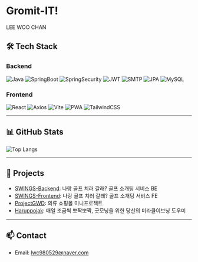 #  Gromit-IT!
LEE WOO CHAN

## 🛠️ Tech Stack

### Backend
![Java](https://img.shields.io/badge/Java-007396?style=flat&logo=java&logoColor=white)
![SpringBoot](https://img.shields.io/badge/SpringBoot-6DB33F?style=flat&logo=springboot&logoColor=white)
![SpringSecurity](https://img.shields.io/badge/Spring%20Security-6DB33F?style=flat&logo=spring&logoColor=white)
![JWT](https://img.shields.io/badge/JWT-000000?style=flat&logo=JSON%20web%20tokens&logoColor=white)
![SMTP](https://img.shields.io/badge/SMTP-FF9900?style=flat)
![JPA](https://img.shields.io/badge/JPA-007396?style=flat)
![MySQL](https://img.shields.io/badge/MySQL-4479A1?style=flat&logo=mysql&logoColor=white)

### Frontend
![React](https://img.shields.io/badge/React-61DAFB?style=flat&logo=react&logoColor=black)
![Axios](https://img.shields.io/badge/Axios-5A29E4?style=flat)
![Vite](https://img.shields.io/badge/Vite-646CFF?style=flat&logo=vite&logoColor=white)
![PWA](https://img.shields.io/badge/PWA-5A0FC8?style=flat&logo=pwa&logoColor=white)
![TailwindCSS](https://img.shields.io/badge/TailwindCSS-06B6D4?style=flat&logo=tailwindcss&logoColor=white)

---

## 📊 GitHub Stats
![Top Langs](https://github-readme-stats.vercel.app/api/top-langs/?username=Gromit-IT&layout=compact&theme=radical)

---

## 🚀 Projects
- [SWINGS-Backend](https://github.com/SWINGS-SOLOFF/SWINGS-BE): 나랑 골프 치러 갈래? 골프 소개팅 서비스 BE
- [SWINGS-Frontend](https://github.com/SWINGS-SOLOFF/SWINGS-FE): 나랑 골프 치러 갈래? 골프 소개팅 서비스 FE
- [ProjectGWD](https://github.com/Gromit-IT/ProjectGWD): 의류 쇼핑몰 미니프로젝트
- [Haruppojak](https://github.com/Gromit-IT/Haruppojak): 매일 조금씩 뽀짝뽀짝, 굿모닝을 위한 당신의 미라클이브닝 도우미

---

## 📫 Contact
- Email: lwc980529@naver.com
